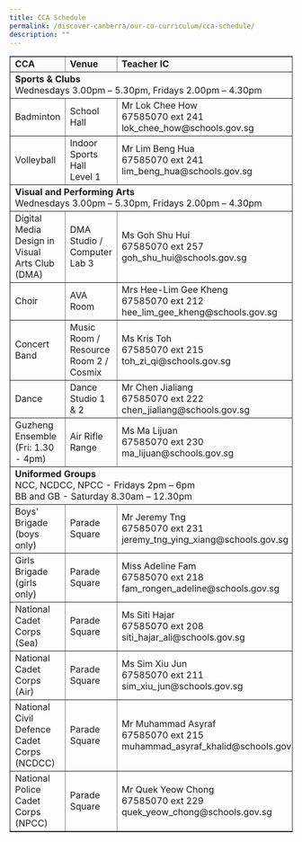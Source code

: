 ```yaml
---
title: CCA Schedule
permalink: /discover-canberra/our-co-curriculum/cca-schedule/
description: ""
---
```

<table border="1" width="95%">
<tbody>
<tr>
<td><strong>CCA</strong></td>
<td><strong>Venue</strong></td>
<td><strong>Teacher IC</strong></td>
</tr>
<tr>
<td colspan="3"><strong>Sports &amp; Clubs</strong><br>Wednesdays 3.00pm – 5.30pm, Fridays 2.00pm – 4.30pm</td>
</tr>
<tr>
<td>Badminton</td>
<td>School Hall</td>
<td>Mr Lok Chee How<br>67585070 ext 241<br>lok_chee_how@schools.gov.sg</td>
</tr>

<tr>
<td>Volleyball</td>
<td>Indoor Sports Hall<br>Level 1</td>
<td>Mr Lim Beng Hua<br>67585070 ext 241<br>lim_beng_hua@schools.gov.sg&nbsp;</td>
</tr>

<tr>
<td colspan="3"><strong>Visual and Performing Arts</strong><br>Wednesdays 3.00pm – 5.30pm, Fridays 2.00pm – 4.30pm</td>
</tr>
<tr>
<td>Digital Media Design in Visual Arts Club (DMA)</td>
<td>DMA Studio / Computer Lab 3</td>
<td>Ms Goh Shu Hui<br>67585070 ext 257<br>goh_shu_hui@schools.gov.sg</td>
</tr>
<tr>
<td>Choir</td>
<td>AVA Room</td>
<td>Mrs Hee-Lim Gee Kheng<br>67585070 ext 212<br>hee_lim_gee_kheng@schools.gov.sg</td>
</tr>
<tr>
<td>Concert Band</td>
<td>Music Room / Resource Room 2 / Cosmix</td>
<td>Ms Kris Toh<br>67585070 ext 215<br>toh_zi_qi@schools.gov.sg</td>
</tr>
<tr>
<td>Dance</td>
<td>Dance Studio 1 &amp; 2</td>
<td>Mr Chen Jialiang<br>67585070 ext 222<br>chen_jialiang@schools.gov.sg</td>
</tr>
<tr>
<td>Guzheng Ensemble<br>
	(Fri: 1.30 - 4pm)</td>
<td>Air Rifle Range</td>
<td>Ms Ma Lijuan<br>67585070 ext 230<br>ma_lijuan@schools.gov.sg</td>
</tr>
<tr>
<td colspan="3"><strong>Uniformed Groups</strong><br>NCC, NCDCC, NPCC - Fridays 2pm – 6pm<br>BB and GB - Saturday 8.30am – 12.30pm</td>
</tr>
<tr>
<td>Boys' Brigade<br>(boys only)</td>
<td>Parade Square</td>
<td>Mr Jeremy Tng<br>67585070 ext 231<br>jeremy_tng_ying_xiang@schools.gov.sg</td>
</tr>
<tr>
<td>Girls Brigade<br>(girls only)</td>
<td>Parade Square</td>
<td>Miss Adeline Fam<br>67585070 ext 218<br>fam_rongen_adeline@schools.gov.sg</td>
</tr>
<tr>
<td>National Cadet Corps (Sea)</td>
<td>Parade Square</td>
<td>Ms Siti Hajar<br>67585070 ext 208<br>siti_hajar_ali@schools.gov.sg</td>
</tr>
	<tr>
<td>National Cadet Corps (Air)</td>
<td>Parade Square</td>
<td>Ms Sim Xiu Jun<br>67585070 ext 211<br>sim_xiu_jun@schools.gov.sg</td>
</tr>
<tr>
<td>National Civil Defence Cadet Corps<br>(NCDCC)</td>
<td>Parade Square</td>
<td>Mr Muhammad Asyraf<br>67585070 ext 215<br>muhammad_asyraf_khalid@schools.gov.sg</td>
</tr>
<tr>
<td>National Police Cadet Corps<br>(NPCC)</td>
<td>Parade Square</td>
<td>Mr Quek Yeow Chong<br>67585070 ext 229<br>quek_yeow_chong@schools.gov.sg</td>
</tr>
</tbody>
</table>